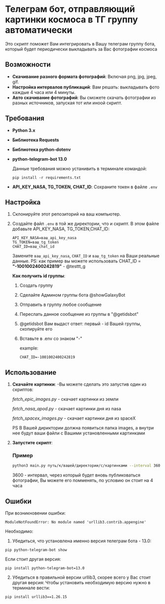 # Телеграм бот, отправляющий картинки космоса в ТГ группу автоматически

Это скрипт поможет Вам интегрировать в Вашу телеграм группу бота, который будет периодически выкладывать за Вас фотографии космоса

## Возможности

- **Скачивание разного формата фотографий**: Включая png, jpg, jpeg, gif.
- **Настройка интервалов публикаций**: Вам решать: выкладывать фото каждые 4 часа или 4 минуты.
- **Авто скачивание фотографий**: Вы сможете скачать фотографии из разных источников, запуская тот или иноой скрипт.


## Требования

- **Python 3.x**

- **Библиотека Requests**
- **Библиотека python-dotenv**
- **python-telegram-bot 13.0**

   Данные требования можно устанивить в терминале командой:
   ```plaintext
   pip install -r requirements.txt
   
   ```

- **API_KEY_NASA, TG_TOKEN, CHAT_ID**: Сохраните токен в файле `.env`


## Настройка

1. Склонируйте этот репозиторий на ваш компьютер.
2. Создайте файл `.env` в той же директории, что и скрипт. В этом файле добавьте API_KEY_NASA, TG_TOKEN,CHAT_ID:
   ```plaintext
   API_KEY_NASA=ваш_api_key_nasa
   TG_TOKEN=ваш_tg_token
   CHAT_ID=ваш_chat_id
   ```
   Замените `ваш_api_key_nasa`, `CHAT_ID` и `ваш_tg_token` на Ваши реальные данные.
   PS: как пример вы можете использовать CHAT_ID = **"-1001002400242819"**  - @testtt_g 

      **Как получить id группы**:
      1. Создать группу
      2. Сделайте Админом группы бота @showGalaxyBot
      3. Отправить в группу любое сообщение
      4. Переслать данное сообщение из группы в "@getidsbot"
      5. @getidsbot Вам выдаст ответ: первый - id Вашей группы, скопируйте его
      6. Вставьте в .env со знаком "-"
   
          example:
         ```plaintext
         CHAT_ID=-1001002400242819
         ```
## Использование

1. **Скачайте картинки**:
   -Вы можете сделать это запустив один из скриптов:
   
   *fetch_epic_images.py* - скачает картинки из земли
   
   *fetch_nasa_apod.py* - скачает картинки дня из nasa
   
   *fetch_spacex_images.py* - скачает картинки дня из spaceX

    PS В Вашей дириктории должна появиться папка images, а внутри нее будут ваши файли с Вашими установленными картинками
3. **Запустите скрипт**:
   ### Пример
      ```bash
      python3 main.py путь/к/вашей/директории/с/картинками --interval 3600
      ```
     3600 - интервал, через который будет вновь публиковаться фотографии, Вы можете его помменять, по условию он стоит на 4 часа


## Ошибки
При возникновении ошибки:
```plaintext
ModuleNotFoundError: No module named 'urllib3.contrib.appengine'
```
Необходимо:
1. Убедиться, что установлена именно версия телеграм бота - 13.0:
   
```plaintext
pip python-telegram-bot show
```

Если стоит другая версия:

```plaintext
pip install python-telegram-bot=13.0
```
2. Убедиться в правильной версии  urllib3, скорее всего у Вас стоит другая версия:
   Чтобы установить необходимую версию нужно в терминале вести:

```plaintext
pip install urllib3==1.26.15
```



